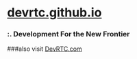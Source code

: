 [devrtc.github.io](devrtc.github.io)  
================
### :. Development For the New Frontier 

###also visit [DevRTC.com](http://devrtc.com)

